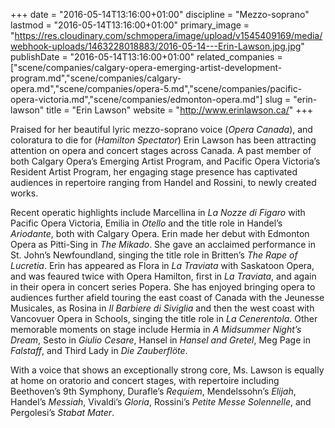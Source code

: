 +++
date = "2016-05-14T13:16:00+01:00"
discipline = "Mezzo-soprano"
lastmod = "2016-05-14T13:16:00+01:00"
primary_image = "https://res.cloudinary.com/schmopera/image/upload/v1545409169/media/webhook-uploads/1463228018883/2016-05-14---Erin-Lawson.jpg.jpg"
publishDate = "2016-05-14T13:16:00+01:00"
related_companies = ["scene/companies/calgary-opera-emerging-artist-development-program.md","scene/companies/calgary-opera.md","scene/companies/opera-5.md","scene/companies/pacific-opera-victoria.md","scene/companies/edmonton-opera.md"]
slug = "erin-lawson"
title = "Erin Lawson"
website = "http://www.erinlawson.ca/"
+++

Praised for her beautiful lyric mezzo-soprano voice (*Opera Canada*), and coloratura to die for (*Hamilton Spectator*) Erin Lawson has been attracting attention on opera and concert stages across Canada. A past member of both Calgary Opera’s Emerging Artist Program, and Pacific Opera Victoria’s Resident Artist Program, her engaging stage presence has captivated audiences in repertoire ranging from Handel and Rossini, to newly created works.
 
Recent operatic highlights include Marcellina in *La Nozze di Figaro* with Pacific Opera Victoria, Emilia in *Otello* and the title role in Handel’s *Ariodante*, both with Calgary Opera.  Erin made her debut with Edmonton Opera as Pitti-Sing in *The Mikado*. She gave an acclaimed performance in St. John’s Newfoundland, singing the title role in Britten’s *The Rape of Lucretia*. Erin has appeared as Flora in *La Traviata* with Saskatoon Opera, and was feaured twice with Opera Hamilton, first in *La Traviata*, and again in their opera in concert series Popera.  She has enjoyed bringing opera to audiences further afield touring the east coast of Canada with the Jeunesse Musicales, as Rosina in *Il Barbiere di Siviglia* and then the west coast with Vancovuer Opera in Schools, singing the title role in *La Cenerentola*.  Other memorable moments on stage include Hermia in *A Midsummer Night’s Dream*, Sesto in *Giulio Cesare*, Hansel in *Hansel and Gretel*, Meg Page in *Falstaff*, and Third Lady in *Die Zauberflöte*.
 
With a voice that shows an exceptionally strong core, Ms. Lawson is equally at home on oratorio and concert stages, with repertoire including  Beethoven’s 9th Symphony, Durafle’s *Requiem*, Mendelssohn’s *Elijah*, Handel’s *Messiah*, Vivaldi’s *Gloria*, Rossini’s *Petite Messe Solennelle*, and Pergolesi’s *Stabat Mater*.
